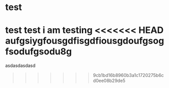# test
test test 
i am testing
<<<<<<< HEAD
aufgsiygfousgdfisgdfiousgdoufgsogfsodufgsodu8g
=======
asdasdasdasd
>>>>>>> 9cb1bd16b8960b3a1c1720275b6cd0ee08b29de5
